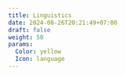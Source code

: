 ```yaml
---
title: Linguistics
date: 2024-08-26T20:21:49+07:00
draft: false
weight: 50
params:
  Color: yellow
  Icon: language
---
```

